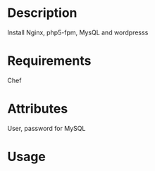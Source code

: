 Description
===========
Install Nginx, php5-fpm, MysQL and wordpresss

Requirements
============
Chef

Attributes
==========
User, password for MySQL

Usage
=====

